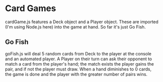 # Card Games
cardGame.js features a Deck object and a Player object. These are imported (I'm using Node.js here) into the game at hand. So far it's just Go Fish.
## Go Fish
goFish.js will deal 5 random cards from Deck to the player at the console and an automated player. A Player on their turn can ask their opponent to match a card from the player's hand; 
the match exists the player gains the pair, and if not the player must draw. When a hand diminishes to 0 cards, the game is done and the player with the greater number of pairs wins.
